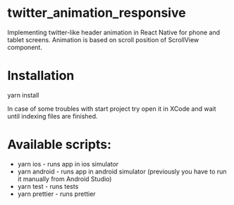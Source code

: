 # twitter_animation_responsive
Implementing twitter-like header animation in React Native for phone and tablet screens. Animation is based on scroll position of ScrollView component.

# Installation
yarn install

In case of some troubles with start project try open it in XCode and wait until indexing files are finished.

# Available scripts:
- yarn ios - runs app in ios simulator
- yarn android - runs app in android simulator (previously you have to run it manually from Android Studio)
- yarn test - runs tests
- yarn prettier - runs prettier




